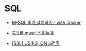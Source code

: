 # SQL

- [MySQL 쉽게 설치하기 - with Docker](https://velog.io/@sensecodevalue/Typescript-Enum-%EC%99%9C-%EC%93%B0%EC%A7%80-%EB%A7%90%EC%95%84%EC%95%BC%ED%95%98%EC%A3%A0)

- [도커로 mysql 띄워보자!](https://velog.io/@noyo0123/%EB%8F%84%EC%BB%A4%EB%A1%9C-mysql-%EB%9D%84%EC%9B%8C%EB%B3%B4%EC%9E%90)

- [[SQL] USING, ON 조건절](https://moonpiechoi.tistory.com/119)
